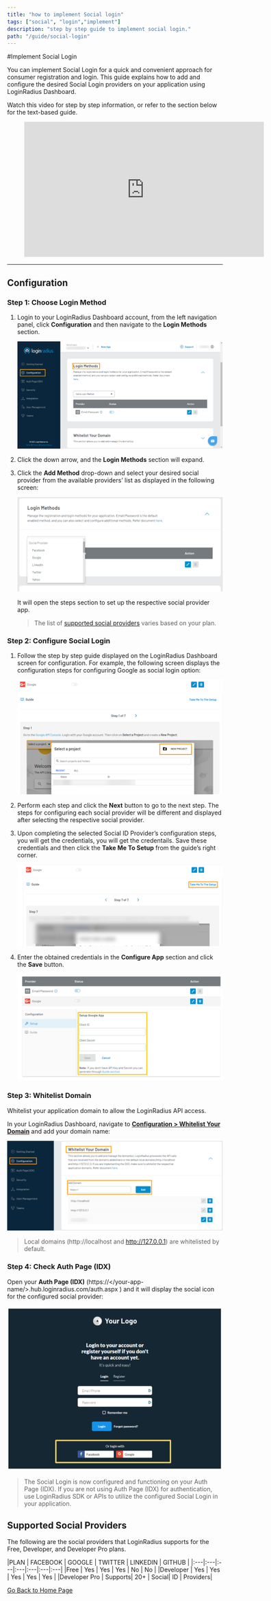 ```yaml
---
title: "how to implement Social login"
tags: ["social", "login","implement"]
description: "step by step guide to implement social login."
path: "/guide/social-login"
---
```


#Implement Social Login

   
You can implement Social Login for a quick and convenient approach for consumer registration and login. This guide explains how to add and configure the desired Social Login providers on your application using LoginRadius Dashboard.

Watch this video for step by step information, or refer to the section below for the text-based guide.


<figure class="video_container">
<iframe width="560" height="315" src="https://www.youtube.com/embed/gd5Ig1S4P_U" frameborder="0" allow="accelerometer; autoplay; clipboard-write; encrypted-media; gyroscope; picture-in-picture" allowfullscreen></iframe></figure>

---

## Configuration

### Step 1: Choose Login Method 

1. Login to your LoginRadius Dashboard account, from the left navigation panel, click **Configuration** and then navigate to the **Login Methods** section.

   ![alt_text](../../assets/blog-common/configuration.png "image_tooltip")


2. Click the down arrow, and the **Login Methods** section will expand.

3. Click the **Add Method** drop-down and select your desired social provider from the available providers’ list as displayed in the following screen:

   ![alt_text](./images/selectproviders.png "image_tooltip")


   It will open the steps section to set up the respective social provider app. 

   > The list of [supported social providers](#supported-social-providers) varies based on your plan. 

### Step 2: Configure Social Login 

1. Follow the step by step guide displayed on the LoginRadius Dashboard screen for configuration. For example, the following screen displays the configuration steps for configuring Google as social login option:

   ![alt_text](./images/configsteps.png "image_tooltip")

2. Perform each step and click the **Next** button to go to the next step.
The steps for configuring each social provider will be different and displayed after selecting the respective social provider.


3. Upon completing the selected Social ID Provider’s configuration steps, you will get the credentials, you will get the credentails. Save these credentials and then click the **Take Me To Setup** from the guide’s right corner.

   ![alt_text](./images/takemetosetup.png "image_tooltip")


4. Enter the obtained credentials in the **Configure App** section and click the **Save** button.

   ![alt_text](./images/configuresave.png "image_tooltip")

### Step 3: Whitelist Domain

Whitelist your application domain to allow the LoginRadius API access.

In your LoginRadius Dashboard, navigate to **<a href="https://dashboard.loginradius.com/configuration" target="_blank">Configuration > Whitelist Your Domain</a>** and add your domain name:

![alt_text](../../assets/blog-common/domain-whitelisting.png "image_tooltip")

> Local domains (http://localhost and http://127.0.0.1) are whitelisted by default.


### Step 4: Check Auth Page (IDX)

Open your **Auth Page (IDX)** (https://</your-app-name/>.hub.loginradius.com/auth.aspx ) and it will display the social icon for the configured social provider:

![alt_text](./images/idxsocial.png "image_tooltip")

> The Social Login is now configured and functioning on your Auth Page (IDX). If you are not using Auth Page (IDX) for authentication, use LoginRadius SDK or APIs to utilize the configured Social Login in your application.

## Supported Social Providers

The following are the social providers that LoginRadius supports for the Free, Developer, and Developer Pro plans.


|PLAN |	FACEBOOK |	GOOGLE |	TWITTER |	LINKEDIN |	GITHUB  |
|:---|:---|:---|:---|:---|:---|:---|
|Free |	Yes |	Yes |	Yes |	No | No |
|Developer	| Yes	| Yes	| Yes	| Yes	| Yes |
|Developer Pro	| Supports| 20+ | Social| ID | Providers| 




[Go Back to Home Page](/)
